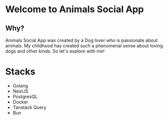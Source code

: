 # Welcome to Animals Social App

## Why?
Animals Social App was created by a Dog lover who is passionate about animals. My childhood has created such a phenomenal sense about loving dogs and other kinds. So let's explore with me!

# Stacks
- Golang
- NextJS
- PostgresQL
- Docker
- Tanstack Query
- Bun

